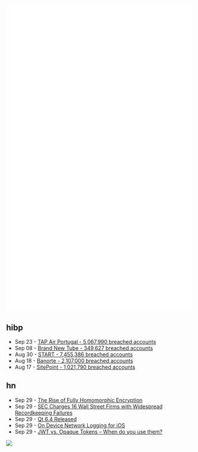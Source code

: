 ![Metrics](https://raw.githubusercontent.com/phixion/phixion/master/metrics.svg)

## hibp

<!--
for https://github.com/phixion/phixion/blob/main/.github/workflows/feeds.yml
-->
<!--START_SECTION:haveibeenpwnd-->
- Sep 23 - [TAP Air Portugal - 5,067,990 breached accounts](https://haveibeenpwned.com/PwnedWebsites#TAPAirPortugal)
- Sep 08 - [Brand New Tube - 349,627 breached accounts](https://haveibeenpwned.com/PwnedWebsites#BrandNewTube)
- Aug 30 - [START - 7,455,386 breached accounts](https://haveibeenpwned.com/PwnedWebsites#Start)
- Aug 18 - [Banorte - 2,107,000 breached accounts](https://haveibeenpwned.com/PwnedWebsites#Banorte)
- Aug 17 - [SitePoint - 1,021,790 breached accounts](https://haveibeenpwned.com/PwnedWebsites#SitePoint)
<!--END_SECTION:haveibeenpwnd-->

## hn

<!--
for https://github.com/phixion/phixion/blob/main/.github/workflows/feeds.yml
-->
<!--START_SECTION:hn-->
- Sep 29 - [The Rise of Fully Homomorphic Encryption](https://queue.acm.org/detail.cfm?id=3561800)
- Sep 29 - [SEC Charges 16 Wall Street Firms with Widespread Recordkeeping Failures](https://www.sec.gov/news/press-release/2022-174)
- Sep 29 - [Qt 6.4 Released](https://www.qt.io/blog/qt-6.4-released)
- Sep 29 - [On Device Network Logging for iOS](https://adamfallon.com/ios/proxy/logging/networking/2022/09/04/on-device-network-logging-for-ios.html)
- Sep 29 - [JWT vs. Opaque Tokens – When do you use them?](https://zitadel.com/blog/jwt-vs-opaque-tokens)
<!--END_SECTION:hn-->

<!--
for https://yhype.me
-->
![](https://hit.yhype.me/github/profile?user_id=13013670)
